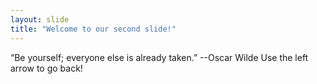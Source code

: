 ```yaml
---
layout: slide
title: "Welcome to our second slide!"
---
```

“Be yourself; everyone else is already taken.” --Oscar Wilde
Use the left arrow to go back!
